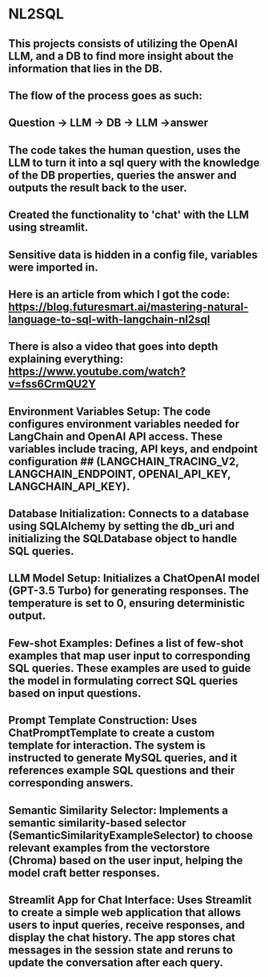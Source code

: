 # NL2SQL

## This projects consists of utilizing the OpenAI LLM, and a DB to find more insight about the information that lies in the DB.
## The flow of the process goes as such:
## Question -> LLM -> DB -> LLM ->answer
## The code takes the human question, uses the LLM to turn it into a sql query with the knowledge of the DB properties, queries the answer and outputs the result back to the user.
## Created the functionality to 'chat' with the LLM using streamlit.
## Sensitive data is hidden in a config file, variables were imported in.

## Here is an article from which I got the code: https://blog.futuresmart.ai/mastering-natural-language-to-sql-with-langchain-nl2sql
## There is also a video that goes into depth explaining everything: https://www.youtube.com/watch?v=fss6CrmQU2Y

## Environment Variables Setup: The code configures environment variables needed for LangChain and OpenAI API access. These variables include tracing, API keys, and endpoint configuration ## (LANGCHAIN_TRACING_V2, LANGCHAIN_ENDPOINT, OPENAI_API_KEY, LANGCHAIN_API_KEY).

## Database Initialization: Connects to a database using SQLAlchemy by setting the db_uri and initializing the SQLDatabase object to handle SQL queries.

## LLM Model Setup: Initializes a ChatOpenAI model (GPT-3.5 Turbo) for generating responses. The temperature is set to 0, ensuring deterministic output.

## Few-shot Examples: Defines a list of few-shot examples that map user input to corresponding SQL queries. These examples are used to guide the model in formulating correct SQL queries based on input questions.

## Prompt Template Construction: Uses ChatPromptTemplate to create a custom template for interaction. The system is instructed to generate MySQL queries, and it references example SQL questions and their corresponding answers.

## Semantic Similarity Selector: Implements a semantic similarity-based selector (SemanticSimilarityExampleSelector) to choose relevant examples from the vectorstore (Chroma) based on the user input, helping the model craft better responses.

## Streamlit App for Chat Interface: Uses Streamlit to create a simple web application that allows users to input queries, receive responses, and display the chat history. The app stores chat messages in the session state and reruns to update the conversation after each query.

